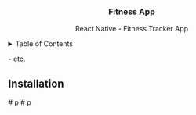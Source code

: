 <div align="center">
    <h3>Fitness App</h3>
    <p> React Native - Fitness Tracker App</p>
</div>

<!-- TABLE OF CONTENTS -->
<details>
  <summary>Table of Contents</summary>
  <ol>
    <li>
      <a href="#about">About</a>
    </li>
    <li>
      <a href="#demo">Demo</a>
    </li>
    <li>
        <a href="#functionality">Functionality</a>
    </li>
    <li>
        <a href="#installation">Installation</a>
    </li>
  </ol>
</details>


<p>
    - etc.

## Installation

#   p 
 
 #   p 
 
 
